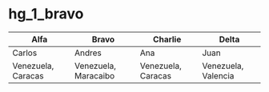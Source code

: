 # hg_1_bravo


| Alfa | Bravo  | Charlie | Delta |
| --------- | --------- | --------- | --------- |
| Carlos | Andres | Ana| Juan |
| Venezuela, Caracas | Venezuela, Maracaibo | Venezuela, Caracas | Venezuela, Valencia |

